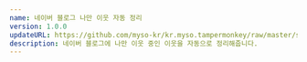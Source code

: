 ```yaml
---
name: 네이버 블로그 나만 이웃 자동 정리
version: 1.0.0
updateURL: https://github.com/myso-kr/kr.myso.tampermonkey/raw/master/service/com.naver.blog-crossfollow.user.js
description: 네이버 블로그에 나만 이웃 중인 이웃을 자동으로 정리해줍니다.
---
```

